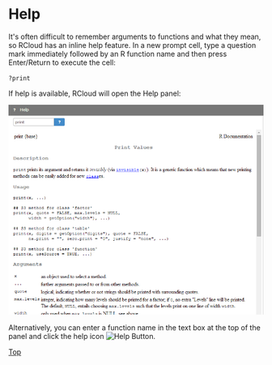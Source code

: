 Help
====

It's often difficult to remember arguments to functions and what they
mean, so RCloud has an inline help feature. In a new prompt cell, type a
question mark immediately followed by an R function name and then press
Enter/Return to execute the cell:

    ?print

If help is available, RCloud will open the Help panel:

<a href="img/help.png"><img class="trunc" src="img/help.png" /></a>

Alternatively, you can enter a function name in the text box at the top
of the panel and click the help icon ![Help
Button](img/help_button.png).

[Top](#TOP)

<a name="workspace"></a>

